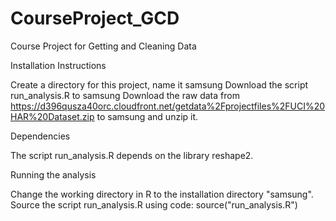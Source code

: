 CourseProject_GCD
=================

Course Project for Getting and Cleaning Data


Installation Instructions

Create a directory for this project, name it samsung
Download the script run_analysis.R to samsung
Download the raw data from https://d396qusza40orc.cloudfront.net/getdata%2Fprojectfiles%2FUCI%20HAR%20Dataset.zip to samsung and unzip it.

Dependencies

The script run_analysis.R depends on the library reshape2. 

Running the analysis

Change the working directory in R to the installation directory "samsung".
Source the script run_analysis.R using code: source("run_analysis.R")

